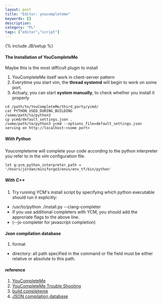 ```yaml
---
layout: post
title: "Editor: youcompleteme"
keywords: []
description: 
category: "PL"
tags: ["editor","script"]
---
```

{% include JB/setup %}

#### The Installation of YouCompleteMe 
Maybe this is the most difficult plugin to install
1. YouCompleteMe itself work in client-server pattern
2. Everytime you start vim, the **thread systemd** will begin to work on some
   port. 
3. Actualy, you can start **system manually**, to check whether you install it
   properly

```shell
cd /path/to/YouCompleteMe/third_party/ycmd/
cat PYTHON_USED_DURING_BUILDING
/some/path/to/python3
cp ycmd/default_settings.json .
/some/path/to/python3 ycmd --options_file=default_settings.json
serving on http://localhost:<some port>
```

##### With Python
Youcompleteme will complete your code according to the python interpreter you refer
to in the vim configuration file.
```shell
let g:ycm_python_interpreter_path = '/Users/jordan/miniforge3/envs/env_tf/bin/python'
```



##### With C++
1. Try running YCM's install script by specifying which python executable should
   run it explicitly:
- /usr/to/python ./install.py --clang-completer
- if you use additional completers with YCM, you should add the approriate flags
  to the above line.
- (--js-completer for javascript completion) 



#### Json compilation database
1. format
- directory: all path specified in the command or file field must be either relative or absolute to this path.


#### reference

1. [YouCompleteMe](https://github.com/ycm-core/YouCompleteMe)
2. [YouCompleteMe Trouble Shooting](https://github.com/ycm-core/YouCompleteMe/wiki/Troubleshooting-steps-for-ycmd-server-SHUT-DOWN)
3. [build completeme](https://stackoverflow.com/questions/40108521/difficulty-with-python-while-installing-youcompleteme-in-vim)
4. [JSON compilation database](https://clang.llvm.org/docs/JSONCompilationDatabase.html)
